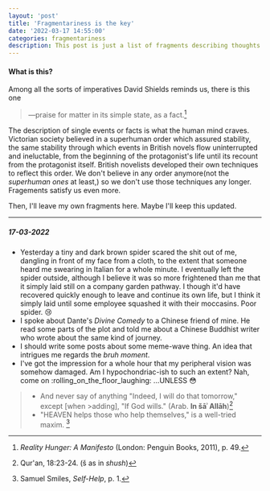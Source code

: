 ```yaml
---
layout: 'post'
title: 'Fragmentariness is the key'
date: '2022-03-17 14:55:00'
categories: fragmentariness
description: This post is just a list of fragments describing thoughts or events.
---
```


#### What is this?

Among all the sorts of imperatives David Shields reminds us, there is this one

> —praise for matter in its simple state, as a fact.[^1] 


[^1]: *Reality Hunger: A Manifesto* (London: Penguin Books, 2011), p. 49.

The description of single events or facts is what the human mind craves. Victorian society believed in a superhuman order which assured stability, the same stability through which events in British novels flow uninterrupted and ineluctable, from the beginning of the protagonist's life until its recount from the protagonist itself. British novelists developed their own techniques to reflect this order. We don't believe in any order anymore(not the *superhuman ones* at least,) so we don't use those techniques any longer. Fragements satisfy us even more.

Then, I'll leave my own fragments here. Maybe I'll keep this updated.

---

##### *17-03-2022*
- Yesterday a tiny and dark brown spider scared the shit out of me, dangling in front of my face from a cloth, to the extent that someone heard me swearing in Italian for a whole minute. I eventually left the spider outside, although I believe it was so more frightened than me that it simply laid still on a company garden pathway. I though it'd have recovered quickly enough to leave and continue its own life, but I think it simply laid until some employee squashed it with their moccasins. Poor spider. :cry: 
- I spoke about Dante's *Divine Comedy* to a Chinese friend of mine. He read some parts of the plot and told me about a Chinese Buddhist writer who wrote about the same kind of journey.
- I should write some posts about some meme-wave thing. An idea that intrigues me regards the *bruh moment*.
-  I've got the impression for a whole hour that my peripheral vision was somehow damaged. Am I hypochondriac-ish to such an extent? Nah, come on :rolling_on_the_floor_laughing: ...UNLESS :flushed: 

> - And never say of anything "Indeed, I will do that tomorrow," except [when >adding], "If God wills." (Arab. **In šāʾ Allāh**)[^2]
> - "HEAVEN helps those who help themselves," is a well-tried maxim. [^3]


[^2]: Qur'an, 18:23-24. (š as in *shush*)

[^3]: Samuel Smiles, *Self-Help*, p. 1. 